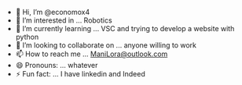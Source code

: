 - 👋 Hi, I’m @economox4
- 👀 I’m interested in ... Robotics
- 🌱 I’m currently learning ... VSC and trying to develop a website with python
- 💞️ I’m looking to collaborate on ... anyone willing to work
- 📫 How to reach me ... ManiLora@outlook.com
- 😄 Pronouns: ... whatever
- ⚡ Fun fact: ... I have linkedin and Indeed

<!---
economox4/economox4 is a ✨ special ✨ repository because its `README.md` (this file) appears on your GitHub profile.
You can click the Preview link to take a look at your changes.
--->
